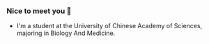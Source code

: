 ### Nice to meet you 👋

- I'm a student at the University of Chinese Academy of Sciences, majoring in Biology And Medicine.
